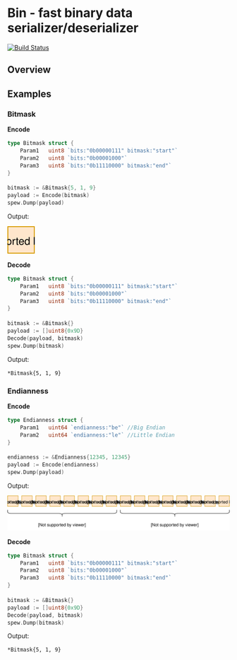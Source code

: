 # Bin - fast binary data serializer/deserializer

[![Build Status](https://cloud.drone.io/api/badges/dyrkin/bin/status.svg??branch=master)](https://cloud.drone.io/dyrkin/bin)

## Overview

## Examples

### Bitmask

**Encode**

```go
type Bitmask struct {
    Param1   uint8 `bits:"0b00000111" bitmask:"start"`
    Param2   uint8 `bits:"0b00001000"`
    Param3   uint8 `bits:"0b11110000" bitmask:"end"`
}

bitmask := &Bitmask{5, 1, 9}
payload := Encode(bitmask)
spew.Dump(payload)
```

Output:

![9D](readme/bitmask.svg)

**Decode**

```go
type Bitmask struct {
    Param1   uint8 `bits:"0b00000111" bitmask:"start"`
    Param2   uint8 `bits:"0b00001000"`
    Param3   uint8 `bits:"0b11110000" bitmask:"end"`
}

bitmask := &Bitmask{}
payload := []uint8{0x9D}
Decode(payload, bitmask)
spew.Dump(bitmask)
```

Output:

```shell
*Bitmask{5, 1, 9}
```

### Endianness

**Encode**

```go
type Endianness struct {
    Param1   uint64 `endianness:"be"` //Big Endian
    Param2   uint64 `endianness:"le"` //Little Endian
}

endianness := &Endianness{12345, 12345}
payload := Encode(endianness)
spew.Dump(payload)
```

Output:

![9D](readme/endianness1.svg)

**Decode**

```go
type Bitmask struct {
    Param1   uint8 `bits:"0b00000111" bitmask:"start"`
    Param2   uint8 `bits:"0b00001000"`
    Param3   uint8 `bits:"0b11110000" bitmask:"end"`
}

bitmask := &Bitmask{}
payload := []uint8{0x9D}
Decode(payload, bitmask)
spew.Dump(bitmask)
```

Output:

```shell
*Bitmask{5, 1, 9}
```
